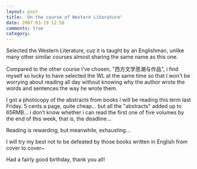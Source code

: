 ```yaml
---
layout: post
title: 'On the course of Western Literature'
date: 2007-03-19 12:58
comments: true
category: 
---
```

    

Selected the Western Literature, cuz it is taught by an Englishman, unlike many other similar courses almost sharing the same name as this one.

Compared to the other course I've chosen, "西方文学思潮与作品", i find myself so lucky to have selected the WL at the same time so that I won't be worrying about reading all day without knowing why the author wrote the words and sentences the way he wrote them.

I got a photocopy of the abstracts from books i will be reading this term last Friday. 5 cents a page, quite cheap... but all the "abstracts" added up to 65RMB... i don't know whether i can read the first one of five volumes by the end of this week, that is, the deadline...

Reading is rewarding, but meanwhile, exhausting...

I will try my best not to be defeated by those books written in English from cover to cover~

Had a fairly good birthday, thank you all!
